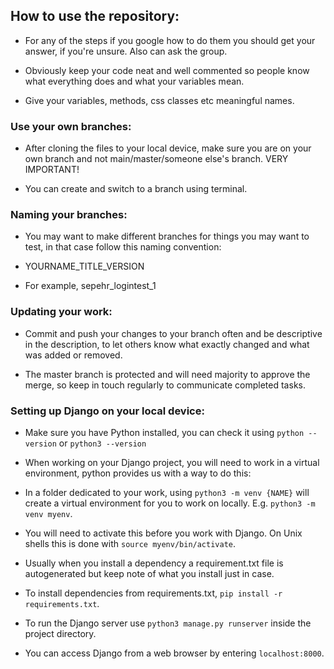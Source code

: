 ## How to use the repository:
 - For any of the steps if you google how to do them you should get your answer, if you're unsure. Also can ask the group.

 - Obviously keep your code neat and well commented so people know what everything does and what your variables mean.

 - Give your variables, methods, css classes etc meaningful names.

### Use your own branches:
 - After cloning the files to your local device, make sure you are on your own branch and not main/master/someone else's branch. VERY IMPORTANT!

 - You can create and switch to a branch using terminal.

### Naming your branches:
 - You may want to make different branches for things you may want to test, in that case follow this naming convention:

 - YOURNAME_TITLE_VERSION

 - For example, sepehr_logintest_1

### Updating your work:

 - Commit and push your changes to your branch often and be descriptive in the description, to let others know what exactly changed and what was added or removed.

 - The master branch is protected and will need majority to approve the merge, so keep in touch regularly to communicate completed tasks.

### Setting up Django on your local device:

 - Make sure you have Python installed, you can check it using `python --version` or `python3 --version`
   
 - When working on your Django project, you will need to work in a virtual environment, python provides us with a way to do this:

 - In a folder dedicated to your work, using `python3 -m venv {NAME}` will create a virtual environment for you to work on locally. E.g. `python3 -m venv myenv`.

 - You will need to activate this before you work with Django. On Unix shells this is done with `source myenv/bin/activate`.

 - Usually when you install a dependency a requirement.txt file is autogenerated but keep note of what you install just in case.

 - To install dependencies from requirements.txt, `pip install -r requirements.txt`.

 - To run the Django server use `python3 manage.py runserver` inside the project directory.

 - You can access Django from a web browser by entering `localhost:8000`.
